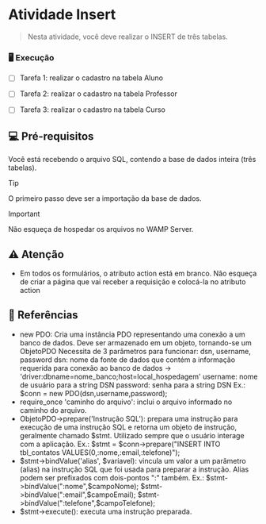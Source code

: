 # Atividade Insert

> Nesta atividade, você deve realizar o INSERT de três tabelas.

### 🖥️ Execução

- [ ] Tarefa 1: realizar o cadastro na tabela Aluno
- [ ] Tarefa 2: realizar o cadastro na tabela Professor
- [ ] Tarefa 3: realizar o cadastro na tabela Curso


## 💻 Pré-requisitos

Você está recebendo o arquivo SQL, contendo a base de dados inteira (três tabelas).

> [!TIP]
> O primeiro passo deve ser a importação da base de dados.

> [!IMPORTANT]
> Não esqueça de hospedar os arquivos no WAMP Server.


## ⚠️ Atenção
- Em todos os formulários, o atributo action está em branco. Não esqueça de criar a página que vai receber a requisição e colocá-la no atributo action

## 📖 Referências
- new PDO: Cria uma instância PDO representando uma conexão a um banco de dados. Deve ser armazenado em um objeto, tornando-se um ObjetoPDO
  Necessita de 3 parâmetros para funcionar: dsn, username, password
    dsn: nome da fonte de dados que contém a informação requerida para conexão ao banco de dados -> 'driver:dbname=nome_banco;host=local_hospedagem'
    username: nome de usuário para a string DSN
    password: senha para a string DSN
    Ex.: $conn = new PDO(dsn,username,password);
- require_once 'caminho do arquivo': inclui o arquivo informado no caminho do arquivo.
- ObjetoPDO->prepare('Instrução SQL'): prepara uma instrução para execução de uma instrução SQL e retorna um objeto de instrução, geralmente chamado $stmt. Utilizado sempre que o usuário interage com a aplicação.
    Ex.: $stmt = $conn->prepare("INSERT INTO tbl_contatos VALUES(0,:nome,:email,:telefone)");
- $stmt->bindValue('alias', $variavel): vincula um valor a um parâmetro (alias) na instrução SQL que foi usada para preparar a instrução. Alias podem ser prefixados com dois-pontos ":" também. 
    Ex.:  $stmt->bindValue(":nome",$campoNome);
          $stmt->bindValue(":email",$campoEmail);
          $stmt->bindValue(":telefone",$campoTelefone);
- $stmt->execute(): executa uma instrução preparada.